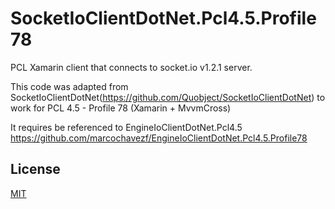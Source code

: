 SocketIoClientDotNet.Pcl4.5.Profile78
=====================================

PCL Xamarin client that connects to socket.io v1.2.1 server.

This code was adapted from SocketIoClientDotNet(https://github.com/Quobject/SocketIoClientDotNet) to work for PCL 4.5 - Profile 78 (Xamarin + MvvmCross)

It requires be referenced to EngineIoClientDotNet.Pcl4.5 https://github.com/marcochavezf/EngineIoClientDotNet.Pcl4.5.Profile78

## License

[MIT](http://opensource.org/licenses/MIT)

